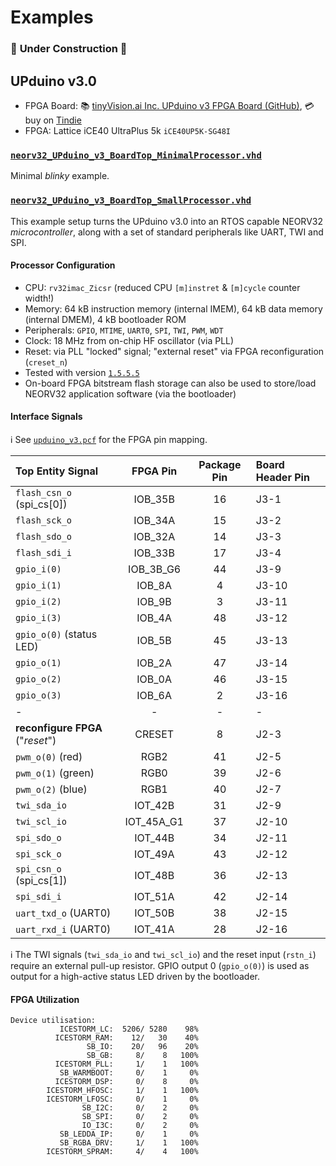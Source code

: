 # Examples

### :construction: <TODO> Under Construction :construction:

## UPduino v3.0

* FPGA Board: :books: [tinyVision.ai Inc. UPduino v3 FPGA Board (GitHub)](https://github.com/tinyvision-ai-inc/UPduino-v3.0/), :credit_card: buy on [Tindie](https://www.tindie.com/products/tinyvision_ai/upduino-v30-low-cost-lattice-ice40-fpga-board/)
* FPGA: Lattice iCE40 UltraPlus 5k `iCE40UP5K-SG48I`


### [`neorv32_UPduino_v3_BoardTop_MinimalProcessor.vhd`](https://github.com/stnolting/neorv32/blob/master/examples/neorv32_UPduino_v3_BoardTop_MinimalProcessor.vhd)

Minimal *blinky* example.

### [`neorv32_UPduino_v3_BoardTop_SmallProcessor.vhd`](https://github.com/stnolting/neorv32/blob/master/examples/neorv32_UPduino_v3_BoardTop_SmallProcessor.vhd)

This example setup turns the UPduino v3.0 into an RTOS capable NEORV32 *microcontroller*, along with a set of standard peripherals like UART, TWI and SPI.

#### Processor Configuration

* CPU: `rv32imac_Zicsr` (reduced CPU `[m]instret` & `[m]cycle` counter width!)
* Memory: 64 kB instruction memory (internal IMEM), 64 kB data memory (internal DMEM), 4 kB bootloader ROM
* Peripherals: `GPIO`, `MTIME`, `UART0`, `SPI`, `TWI`, `PWM`, `WDT`
* Clock: 18 MHz from on-chip HF oscillator (via PLL)
* Reset: via PLL "locked" signal; "external reset" via FPGA reconfiguration (`creset_n`)
* Tested with version [`1.5.5.5`](https://github.com/stnolting/neorv32/blob/master/CHANGELOG.md)
* On-board FPGA bitstream flash storage can also be used to store/load NEORV32 application software (via the bootloader)

#### Interface Signals

:information_source: See [`upduino_v3.pcf`](https://github.com/stnolting/neorv32/blob/master/boards/osflow/UPduino_v3/upduino_v3.pcf)
for the FPGA pin mapping.

| Top Entity Signal             | FPGA Pin   | Package Pin  | Board Header Pin |
|:------------------------------|:----------:|:------------:|:-----------------|
| `flash_csn_o` (spi_cs[0])     | IOB_35B    | 16           | J3-1             |
| `flash_sck_o`                 | IOB_34A    | 15           | J3-2             |
| `flash_sdo_o`                 | IOB_32A    | 14           | J3-3             |
| `flash_sdi_i`                 | IOB_33B    | 17           | J3-4             |
| `gpio_i(0)`                   | IOB_3B_G6  | 44           | J3-9             |
| `gpio_i(1)`                   | IOB_8A     | 4            | J3-10            |
| `gpio_i(2)`                   | IOB_9B     | 3            | J3-11            |
| `gpio_i(3)`                   | IOB_4A     | 48           | J3-12            |
| `gpio_o(0)` (status LED)      | IOB_5B     | 45           | J3-13            |
| `gpio_o(1)`                   | IOB_2A     | 47           | J3-14            |
| `gpio_o(2)`                   | IOB_0A     | 46           | J3-15            |
| `gpio_o(3)`                   | IOB_6A     | 2            | J3-16            |
| -                             | -          | -            | -                |
| **reconfigure FPGA** ("_reset_") | CRESET  | 8            | J2-3             |
| `pwm_o(0)` (red)              | RGB2       | 41           | J2-5             |
| `pwm_o(1)` (green)            | RGB0       | 39           | J2-6             |
| `pwm_o(2)` (blue)             | RGB1       | 40           | J2-7             |
| `twi_sda_io`                  | IOT_42B    | 31           | J2-9             |
| `twi_scl_io`                  | IOT_45A_G1 | 37           | J2-10            |
| `spi_sdo_o`                   | IOT_44B    | 34           | J2-11            |
| `spi_sck_o`                   | IOT_49A    | 43           | J2-12            |
| `spi_csn_o` (spi_cs[1])       | IOT_48B    | 36           | J2-13            |
| `spi_sdi_i`                   | IOT_51A    | 42           | J2-14            |
| `uart_txd_o` (UART0)          | IOT_50B    | 38           | J2-15            |
| `uart_rxd_i` (UART0)          | IOT_41A    | 28           | J2-16            |

:information_source: The TWI signals (`twi_sda_io` and `twi_scl_io`) and the reset input (`rstn_i`) require an external pull-up resistor. GPIO output 0 (`gpio_o(0)`) is used as output for a high-active status LED driven by the bootloader.

#### FPGA Utilization

```
Device utilisation:
           ICESTORM_LC:  5206/ 5280    98%
          ICESTORM_RAM:    12/   30    40%
                 SB_IO:    20/   96    20%
                 SB_GB:     8/    8   100%
          ICESTORM_PLL:     1/    1   100%
           SB_WARMBOOT:     0/    1     0%
          ICESTORM_DSP:     0/    8     0%
        ICESTORM_HFOSC:     1/    1   100%
        ICESTORM_LFOSC:     0/    1     0%
                SB_I2C:     0/    2     0%
                SB_SPI:     0/    2     0%
                IO_I3C:     0/    2     0%
           SB_LEDDA_IP:     0/    1     0%
           SB_RGBA_DRV:     1/    1   100%
        ICESTORM_SPRAM:     4/    4   100%
```
